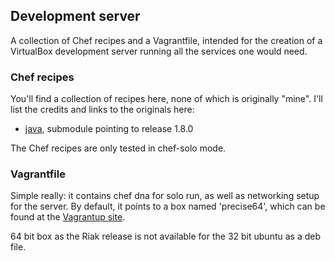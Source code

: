 ## Development server

A collection of Chef recipes and a Vagrantfile, intended for the creation of a VirtualBox development server running all the services one would need.

### Chef recipes

You'll find a collection of recipes here, none of which is originally "mine". I'll list the credits and links to the originals here:

* [java](https://github.com/opscode-cookbooks/java), submodule pointing to release 1.8.0

The Chef recipes are only tested in chef-solo mode.

### Vagrantfile

Simple really: it contains chef dna for solo run, as well as networking setup for the server. By default, it points to a box named 'precise64', which can be found at the [Vagrantup site](http://files.vagrantup.com/precise64.box).

64 bit box as the Riak release is not available for the 32 bit ubuntu as a deb file.